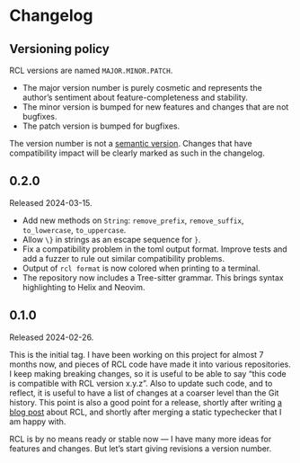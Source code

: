 # Changelog

## Versioning policy

RCL versions are named `MAJOR.MINOR.PATCH`.

 * The major version number is purely cosmetic and represents the author’s
   sentiment about feature-completeness and stability.
 * The minor version is bumped for new features and changes that are not bugfixes.
 * The patch version is bumped for bugfixes.

The version number is not a [semantic version][semver]. Changes that have
compatibility impact will be clearly marked as such in the changelog.

[semver]: https://semver.org/

## 0.2.0

Released 2024-03-15.

 * Add new methods on `String`: `remove_prefix`, `remove_suffix`, `to_lowercase`,
   `to_uppercase`.
 * Allow `\}` in strings as an escape sequence for `}`.
 * Fix a compatibility problem in the toml output format. Improve tests and add
   a fuzzer to rule out similar compatibility problems.
 * Output of `rcl format` is now colored when printing to a terminal.
 * The repository now includes a Tree-sitter grammar. This brings syntax
   highlighting to Helix and Neovim.

## 0.1.0

Released 2024-02-26.

This is the initial tag. I have been working on this project for almost 7 months
now, and pieces of <abbr>RCL</abbr> code have made it into various repositories.
I keep making breaking changes, so it is useful to be able to say “this code is
compatible with <abbr>RCL</abbr> version x.y.z”. Also to update such code, and
to reflect, it is useful to have a list of changes at a coarser level than the
Git history. This point is also a good point for a release, shortly after
writing [a blog post][blogpost] about <abbr>RCL</abbr>, and shortly after
merging a static typechecker that I am happy with.

RCL is by no means ready or stable now — I have many more ideas for features and
changes. But let’s start giving revisions a version number.

[blogpost]: https://ruudvanasseldonk.com/2024/a-reasonable-configuration-language
